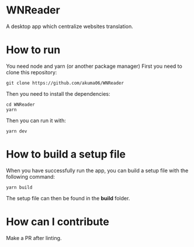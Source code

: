 # WNReader
A desktop app which centralize websites translation. 
# How to run
You need node and yarn (or another package manager)
First you need to clone this repository:
```
git clone https://github.com/akuma06/WNReader
```
Then you need to install the dependencies:
```
cd WNReader
yarn
```
Then you can run it with:
```
yarn dev
```

# How to build a setup file
When you have successfully run the app, you can build a setup file with the following command:
```
yarn build
```
The setup file can then be found in the **build** folder.

# How can I contribute
Make a PR after linting. 
